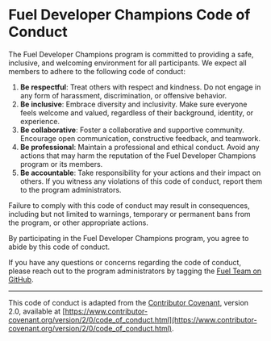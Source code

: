# Fuel Developer Champions Code of Conduct

The Fuel Developer Champions program is committed to providing a safe, inclusive, and welcoming environment for all participants. We expect all members to adhere to the following code of conduct:

1. **Be respectful**: Treat others with respect and kindness. Do not engage in any form of harassment, discrimination, or offensive behavior.
2. **Be inclusive**: Embrace diversity and inclusivity. Make sure everyone feels welcome and valued, regardless of their background, identity, or experience.
3. **Be collaborative**: Foster a collaborative and supportive community. Encourage open communication, constructive feedback, and teamwork.
4. **Be professional**: Maintain a professional and ethical conduct. Avoid any actions that may harm the reputation of the Fuel Developer Champions program or its members.
5. **Be accountable**: Take responsibility for your actions and their impact on others. If you witness any violations of this code of conduct, report them to the program administrators.

Failure to comply with this code of conduct may result in consequences, including but not limited to warnings, temporary or permanent bans from the program, or other appropriate actions.

By participating in the Fuel Developer Champions program, you agree to abide by this code of conduct.

If you have any questions or concerns regarding the code of conduct, please reach out to the program administrators by tagging the [Fuel Team on GitHub](https://github.com/orgs/fuel-champions/teams/fuel-team).

---

This code of conduct is adapted from the [Contributor Covenant](https://www.contributor-covenant.org/), version 2.0, available at [https://www.contributor-covenant.org/version/2/0/code_of_conduct.html](https://www.contributor-covenant.org/version/2/0/code_of_conduct.html).
